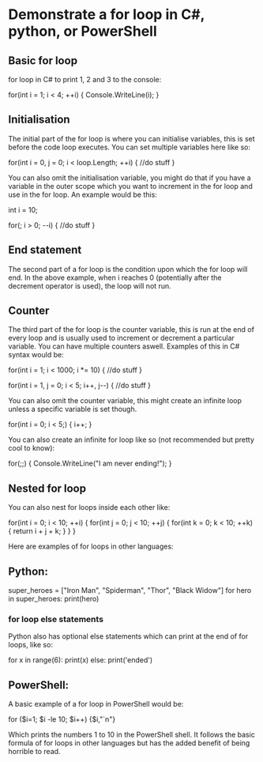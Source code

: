 # Demonstrate a for loop in C#, python, or PowerShell

## Basic for loop

for loop in C# to print 1, 2 and 3 to the console:

for(int i = 1; i < 4; ++i) 
{
	Console.WriteLine(i);
}

## Initialisation

The initial part of the for loop is where you can initialise variables, this is set before the code loop executes. You can set multiple variables here like so:

for(int i = 0, j = 0; i < loop.Length; ++i)
{
	//do stuff
}

You can also omit the initialisation variable, you might do that if you have a variable in the outer scope which you want to increment in the for loop and use in the for loop. An example would be this:

int i = 10;

for(; i > 0; --i)
{
	//do stuff
}

## End statement

The second part of a for loop is the condition upon which the for loop will end. In the above example, when i reaches 0 (potentially after the decrement operator is used), the loop will not run.

## Counter

The third part of the for loop is the counter variable, this is run at the end of every loop and is usually used to increment or decrement a particular variable. You can have multiple counters aswell. Examples of this in C# syntax would be:

for(int i = 1; i < 1000; i *= 10)
{
	//do stuff
}

for(int i = 1, j = 0; i < 5; i++, j--)
{
	//do stuff
}

You can also omit the counter variable, this might create an infinite loop unless a specific variable is set though.

for(int i = 0; i < 5;)
{
	i++;
}

You can also create an infinite for loop like so (not recommended but pretty cool to know):

for(;;)
{
	Console.WriteLine("I am never ending!");
}

## Nested for loop

You can also nest for loops inside each other like:

for(int i = 0; i < 10; ++i)
{
	for(int j = 0; j < 10; ++j)
	{
		for(int k = 0; k < 10; ++k)
		{
			return i + j + k;
		}
	}
}

Here are examples of for loops in other languages:

## Python: 

super_heroes = ["Iron Man", "Spiderman", "Thor", "Black Widow"]
for hero in super_heroes:
	print(hero)


### for loop else statements

Python also has optional else statements which can print at the end of for loops, like so:

for x in range(6):
	print(x)
else:
	print('ended')

## PowerShell:

A basic example of a for loop in PowerShell would be:

for ($i=1; $i -le 10; $i++) {$i,"`n"}

Which prints the numbers 1 to 10 in the PowerShell shell. It follows the basic formula of for loops in other languages but has the added benefit of being horrible to read.